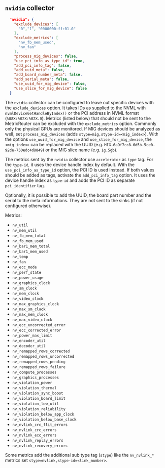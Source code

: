 
## `nvidia` collector

```json
  "nvidia": {
    "exclude_devices": [
      "0","1", "0000000:ff:01.0"
    ],
    "exclude_metrics": [
      "nv_fb_mem_used",
      "nv_fan"
    ],
    "process_mig_devices": false,
    "use_pci_info_as_type_id": true,
    "add_pci_info_tag": false,
    "add_uuid_meta": false,
    "add_board_number_meta": false,
    "add_serial_meta": false,
    "use_uuid_for_mig_device": false,
    "use_slice_for_mig_device": false
  }
```

The `nvidia` collector can be configured to leave out specific devices with the `exclude_devices` option. It takes IDs as supplied to the NVML with `nvmlDeviceGetHandleByIndex()` or the PCI address in NVML format (`%08X:%02X:%02X.0`). Metrics (listed below) that should not be sent to the MetricRouter can be excluded with the `exclude_metrics` option. Commonly only the physical GPUs are monitored. If MIG devices should be analyzed as well, set `process_mig_devices` (adds `stype=mig,stype-id=<mig_index>`). With the options `use_uuid_for_mig_device` and `use_slice_for_mig_device`, the `<mig_index>` can be replaced with the UUID (e.g. `MIG-6a9f7cc8-6d5b-5ce0-92de-750edc4d8849`) or the MIG slice name (e.g. `1g.5gb`).

The metrics sent by the `nvidia` collector use `accelerator` as `type` tag. For the `type-id`, it uses the device handle index by default. With the `use_pci_info_as_type_id` option, the PCI ID is used instead. If both values should be added as tags, activate the `add_pci_info_tag` option. It uses the device handle index as `type-id` and adds the PCI ID as separate `pci_identifier` tag.

Optionally, it is possible to add the UUID, the board part number and the serial to the meta informations. They are not sent to the sinks (if not configured otherwise).


Metrics:
* `nv_util`
* `nv_mem_util`
* `nv_fb_mem_total`
* `nv_fb_mem_used`
* `nv_bar1_mem_total`
* `nv_bar1_mem_used`
* `nv_temp`
* `nv_fan`
* `nv_ecc_mode`
* `nv_perf_state`
* `nv_power_usage`
* `nv_graphics_clock`
* `nv_sm_clock`
* `nv_mem_clock`
* `nv_video_clock`
* `nv_max_graphics_clock`
* `nv_max_sm_clock`
* `nv_max_mem_clock`
* `nv_max_video_clock`
* `nv_ecc_uncorrected_error`
* `nv_ecc_corrected_error`
* `nv_power_max_limit`
* `nv_encoder_util`
* `nv_decoder_util`
* `nv_remapped_rows_corrected`
* `nv_remapped_rows_uncorrected`
* `nv_remapped_rows_pending`
* `nv_remapped_rows_failure`
* `nv_compute_processes`
* `nv_graphics_processes`
* `nv_violation_power`
* `nv_violation_thermal`
* `nv_violation_sync_boost`
* `nv_violation_board_limit`
* `nv_violation_low_util`
* `nv_violation_reliability`
* `nv_violation_below_app_clock`
* `nv_violation_below_base_clock`
* `nv_nvlink_crc_flit_errors`
* `nv_nvlink_crc_errors`
* `nv_nvlink_ecc_errors`
* `nv_nvlink_replay_errors`
* `nv_nvlink_recovery_errors`

Some metrics add the additional sub type tag (`stype`) like the `nv_nvlink_*` metrics set `stype=nvlink,stype-id=<link_number>`. 